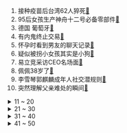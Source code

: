 1. 接种疫苗后台湾62人猝死[:link:](https://s.weibo.com/weibo?q=%23接种疫苗后台湾62人猝死%23&Refer=top)
2. 95后女孩生产神舟十二号必备零部件[:link:](https://s.weibo.com/weibo?q=%2395后女孩生产神舟十二号必备零部件%23&Refer=top)
3. 德国 葡萄牙[:link:](https://s.weibo.com/weibo?q=%23德国%20葡萄牙%23&Refer=top)
4. 有内鬼终止交易[:link:](https://s.weibo.com/weibo?q=%23有内鬼终止交易%23&Refer=top)
5. 怀孕时看到男友的聊天记录[:link:](https://s.weibo.com/weibo?q=%23怀孕时看到男友的聊天记录%23&Refer=top)
6. 疑似被拐小女孩其实是小狗[:link:](https://s.weibo.com/weibo?q=%23疑似被拐小女孩其实是小狗%23&Refer=top)
7. 易立竞采访CEO名场面[:link:](https://s.weibo.com/weibo?q=%23易立竞采访CEO名场面%23&Refer=top)
8. 佩佩38岁了[:link:](https://s.weibo.com/weibo?q=%23佩佩38岁了%23&Refer=top)
9. 李雪琴郭麒麟成年人社交潜规则[:link:](https://s.weibo.com/weibo?q=%23李雪琴郭麒麟成年人社交潜规则%23&Refer=top)
10. 突然理解父亲难处的瞬间[:link:](https://s.weibo.com/weibo?q=%23突然理解父亲难处的瞬间%23&Refer=top)
<details>
<summary>11 ~ 20</summary>

11. 广东无新增本土确诊和本土无症状[:link:](https://s.weibo.com/weibo?q=%23广东无新增本土确诊和本土无症状%23&Refer=top)
12. 父亲节[:link:](https://s.weibo.com/weibo?q=%23父亲节%23&Refer=top)
13. 杨利伟凯旋后看望钱学森珍贵影像[:link:](https://s.weibo.com/weibo?q=%23杨利伟凯旋后看望钱学森珍贵影像%23&Refer=top)
14. 女儿向母亲讨要12万彩礼未果告上法庭[:link:](https://s.weibo.com/weibo?q=%23女儿向母亲讨要12万彩礼未果告上法庭%23&Refer=top)
15. 周也回忆山河令演唱会跑调全场爆笑[:link:](https://s.weibo.com/weibo?q=%23周也回忆山河令演唱会跑调全场爆笑%23&Refer=top)
16. 新增111个全国爱国主义教育示范基地[:link:](https://s.weibo.com/weibo?q=%23新增111个全国爱国主义教育示范基地%23&Refer=top)
17. 张嘉倪演的芜浣[:link:](https://s.weibo.com/weibo?q=%23张嘉倪演的芜浣%23&Refer=top)
18. 梁洁 漂亮的人卿卿我我谁不喜欢看[:link:](https://s.weibo.com/weibo?q=%23梁洁%20漂亮的人卿卿我我谁不喜欢看%23&Refer=top)
19. 原来近视手术是这样做的[:link:](https://s.weibo.com/weibo?q=%23原来近视手术是这样做的%23&Refer=top)
20. 考生绝望老师痛苦的试卷[:link:](https://s.weibo.com/weibo?q=%23考生绝望老师痛苦的试卷%23&Refer=top)
</details>
<details>
<summary>21 ~ 30</summary>

21. 石家庄机场有多接地气[:link:](https://s.weibo.com/weibo?q=%23石家庄机场有多接地气%23&Refer=top)
22. 云南北移象群已呈现南返趋势[:link:](https://s.weibo.com/weibo?q=%23云南北移象群已呈现南返趋势%23&Refer=top)
23. 见过最大只的猫[:link:](https://s.weibo.com/weibo?q=%23见过最大只的猫%23&Refer=top)
24. 心疼C罗[:link:](https://s.weibo.com/weibo?q=%23心疼C罗%23&Refer=top)
25. 李子璇演豆子[:link:](https://s.weibo.com/weibo?q=%23李子璇演豆子%23&Refer=top)
26. 糖尿病真的不能逆转吗[:link:](https://s.weibo.com/weibo?q=%23糖尿病真的不能逆转吗%23&Refer=top)
27. 父亲节表情包[:link:](https://s.weibo.com/weibo?q=%23父亲节表情包%23&Refer=top)
28. 考公失败被前领导私信[:link:](https://s.weibo.com/weibo?q=%23考公失败被前领导私信%23&Refer=top)
29. 成都奥园[:link:](https://s.weibo.com/weibo?q=%23成都奥园%23&Refer=top)
30. 毛不易 生命不能承受之重[:link:](https://s.weibo.com/weibo?q=%23毛不易%20生命不能承受之重%23&Refer=top)
</details>
<details>
<summary>31 ~ 40</summary>

31. 表白和分手一定要面对面吗[:link:](https://s.weibo.com/weibo?q=%23表白和分手一定要面对面吗%23&Refer=top)
32. 原来养猫还需要下聘礼[:link:](https://s.weibo.com/weibo?q=%23原来养猫还需要下聘礼%23&Refer=top)
33. 90后民警深夜晕倒在值班室[:link:](https://s.weibo.com/weibo?q=%2390后民警深夜晕倒在值班室%23&Refer=top)
34. 张常宁yyds[:link:](https://s.weibo.com/weibo?q=%23张常宁yyds%23&Refer=top)
35. C罗在世界大赛中打入19球[:link:](https://s.weibo.com/weibo?q=%23C罗在世界大赛中打入19球%23&Refer=top)
36. 中国女排六连胜[:link:](https://s.weibo.com/weibo?q=%23中国女排六连胜%23&Refer=top)
37. 千古玦尘[:link:](https://s.weibo.com/weibo?q=%23千古玦尘%23&Refer=top)
38. C罗身材[:link:](https://s.weibo.com/weibo?q=%23C罗身材%23&Refer=top)
39. 篮网雄鹿抢七[:link:](https://s.weibo.com/weibo?q=%23篮网雄鹿抢七%23&Refer=top)
40. 3unshine演唱会[:link:](https://s.weibo.com/weibo?q=%233unshine演唱会%23&Refer=top)
</details>
<details>
<summary>41 ~ 50</summary>

41. 太空人口本周增加了43%[:link:](https://s.weibo.com/weibo?q=%23太空人口本周增加了43%%23&Refer=top)
42. 配色有多重要[:link:](https://s.weibo.com/weibo?q=%23配色有多重要%23&Refer=top)
43. 中国人的辈分可以有多复杂[:link:](https://s.weibo.com/weibo?q=%23中国人的辈分可以有多复杂%23&Refer=top)
44. C罗首次对德国破门[:link:](https://s.weibo.com/weibo?q=%23C罗首次对德国破门%23&Refer=top)
45. 关于父亲的形容词[:link:](https://s.weibo.com/weibo?q=%23关于父亲的形容词%23&Refer=top)
46. 摩托车司机撞伤68岁老太后逃逸[:link:](https://s.weibo.com/weibo?q=%23摩托车司机撞伤68岁老太后逃逸%23&Refer=top)
47. 张路解析德国胜葡萄牙之道[:link:](https://s.weibo.com/weibo?q=%23张路解析德国胜葡萄牙之道%23&Refer=top)
48. 男子散步踩蛇吓出销魂舞步[:link:](https://s.weibo.com/weibo?q=%23男子散步踩蛇吓出销魂舞步%23&Refer=top)
49. 多地限制电动自行车上楼[:link:](https://s.weibo.com/weibo?q=%23多地限制电动自行车上楼%23&Refer=top)
50. 上海多家宜芝多门店停业[:link:](https://s.weibo.com/weibo?q=%23上海多家宜芝多门店停业%23&Refer=top)
51. 葡萄牙乌龙球[:link:](https://s.weibo.com/weibo?q=%23葡萄牙乌龙球%23&Refer=top)
</details>